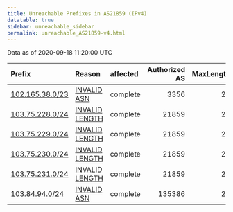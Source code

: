 ```yaml
---
title: Unreachable Prefixes in AS21859 (IPv4)
datatable: true
sidebar: unreachable_sidebar
permalink: unreachable_AS21859-v4.html
---
```


Data as of 2020-09-18 11:20:00 UTC


<div class="datatable-begin"></div>

| Prefix                                                   | Reason                                                                                                    | affected   |   Authorized AS |   MaxLength | Anchor                                           |   unreachable /24s |
|:---------------------------------------------------------|:----------------------------------------------------------------------------------------------------------|:-----------|----------------:|------------:|:-------------------------------------------------|-------------------:|
| [102.165.38.0/23](https://stat.ripe.net/102.165.38.0/23) | [INVALID ASN](https://rpki-validator.ripe.net/announcement-preview?asn=AS21859&prefix=102.165.38.0/23)    | complete   |            3356 |          24 | [AfriNIC](unreachable_AfriNIC_RPKI_Root-v4.html) |                  2 |
| [103.75.228.0/24](https://stat.ripe.net/103.75.228.0/24) | [INVALID LENGTH](https://rpki-validator.ripe.net/announcement-preview?asn=AS21859&prefix=103.75.228.0/24) | complete   |           21859 |          22 | [APNIC](unreachable_APNIC_RPKI_Root-v4.html)     |                  1 |
| [103.75.229.0/24](https://stat.ripe.net/103.75.229.0/24) | [INVALID LENGTH](https://rpki-validator.ripe.net/announcement-preview?asn=AS21859&prefix=103.75.229.0/24) | complete   |           21859 |          22 | [APNIC](unreachable_APNIC_RPKI_Root-v4.html)     |                  1 |
| [103.75.230.0/24](https://stat.ripe.net/103.75.230.0/24) | [INVALID LENGTH](https://rpki-validator.ripe.net/announcement-preview?asn=AS21859&prefix=103.75.230.0/24) | complete   |           21859 |          22 | [APNIC](unreachable_APNIC_RPKI_Root-v4.html)     |                  1 |
| [103.75.231.0/24](https://stat.ripe.net/103.75.231.0/24) | [INVALID LENGTH](https://rpki-validator.ripe.net/announcement-preview?asn=AS21859&prefix=103.75.231.0/24) | complete   |           21859 |          22 | [APNIC](unreachable_APNIC_RPKI_Root-v4.html)     |                  1 |
| [103.84.94.0/24](https://stat.ripe.net/103.84.94.0/24)   | [INVALID ASN](https://rpki-validator.ripe.net/announcement-preview?asn=AS21859&prefix=103.84.94.0/24)     | complete   |          135386 |          24 | [APNIC](unreachable_APNIC_RPKI_Root-v4.html)     |                  1 |

<div class="datatable-end"></div>